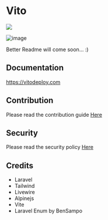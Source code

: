# Vito

![](https://github.com/vitodeploy/vito/workflows/tests/badge.svg)

![image](https://github.com/vitodeploy/vito/assets/61919774/687d50e5-8a61-41b5-b708-752567e30aed)

Better Readme will come soon... :)

## Documentation

https://vitodeploy.com

## Contribution

Please read the contribution guide [Here](/CONTRIBUTING.md)

## Security

Please read the security policy [Here](/SECURITY.md)

## Credits

- Laravel
- Tailwind
- Livewire
- Alpinejs
- Vite
- Laravel Enum by BenSampo
